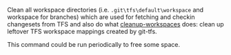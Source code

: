 Clean all workspace directories (i.e. `.git\tfs\default\workspace` and workspace for branches) which are used for fetching and checkin changesets from TFS and also do what [cleanup-workspaces](cleanup-workspaces.md) does: clean up leftover TFS workspace mappings created by git-tfs.

This command could be run periodically to free some space.
